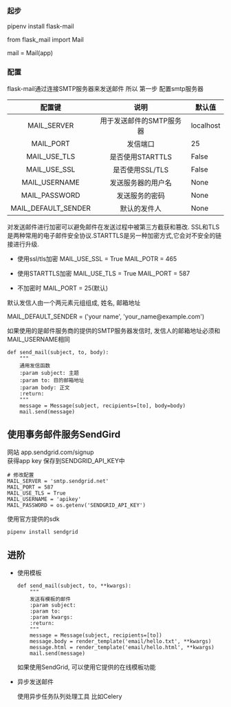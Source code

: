 ### 起步
pipenv install flask-mail

from flask_mail import Mail

mail = Mail(app)

### 配置
flask-mail通过连接SMTP服务器来发送邮件
所以 第一步 配置smtp服务器

|       配置键        |           说明           | 默认值    |
| :-----------------: | :----------------------: | --------- |
|     MAIL_SERVER     | 用于发送邮件的SMTP服务器 | localhost |
|      MAIL_PORT      |         发信端口         | 25        |
|    MAIL_USE_TLS     |     是否使用STARTTLS     | False     |
|    MAIL_USE_SSL     |     是否使用SSL/TLS      | False     |
|    MAIL_USERNAME    |    发送服务器的用户名    | None      |
|    MAIL_PASSWORD    |      发送服务的密码      | None      |
| MAIL_DEFAULT_SENDER |       默认的发件人       | None      |

对发送邮件进行加密可以避免邮件在发送过程中被第三方截获和篡改. SSL和TLS是两种常用的电子邮件安全协议.STARTTLS是另一种加密方式,它会对不安全的链接进行升级.

- 使用ssl/tls加密
MAIL_USE_SSL = True
MAIL_POTR = 465

- 使用STARTTLS加密
MAIL_USE_TLS = True
MAIL_PORT = 587

- 不加密时
MAIL_PORT = 25(默认)

默认发信人由一个两元素元组组成, 姓名, 邮箱地址
<div>
MAIL_DEFAULT_SENDER = ('your name', 'your_name@example.com')</div>

如果使用的是邮件服务商的提供的SMTP服务器发信时,
发信人的邮箱地址必须和MAIL_USERNAME相同
```
def send_mail(subject, to, body):
    """
    通用发信函数
    :param subject: 主题 
    :param to: 目的邮箱地址
    :param body: 正文
    :return: 
    """
    message = Message(subject, recipients=[to], body=body)
    mail.send(message)
```

## 使用事务邮件服务SendGird
网站 app.sendgrid.com/signup<br>
获得app key 保存到SENDGRID_API_KEY中<br>

```
# 修改配置
MAIL_SERVER = 'smtp.sendgrid.net'
MAIL_PORT = 587
MAIL_USE_TLS = True
MAIL_USERNAME = 'apikey'
MAIL_PASSWORD = os.getenv('SENDGRID_API_KEY')
```

使用官方提供的sdk
```
pipenv install sendgrid
```


## 进阶

- 使用模板
    ```
    def send_mail(subject, to, **kwargs):
        """
        发送有模板的邮件
        :param subject: 
        :param to: 
        :param kwargs: 
        :return: 
        """
        message = Message(subject, recipients=[to])
        message.body = render_template('email/hello.txt', **kwargs)
        message.html = render_template('email/hello.html', **kwargs)
        mail.send(message)
    ```
    <p>
        如果使用SendGrid, 可以使用它提供的在线模板功能
    </p>
- 异步发送邮件

    使用异步任务队列处理工具 比如Celery